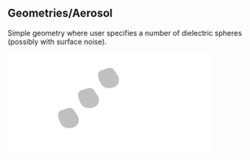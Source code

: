 ## Geometries/Aerosol

Simple geometry where user specifies a number of dielectric spheres (possibly with surface noise).

<img src="Aerosol2D.png" width="400"/>